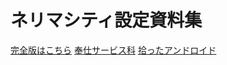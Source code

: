 # ネリマシティ設定資料集

[完全版はこちら](./ネリマシティ設定資料集_統合版.md)
[奉仕サービス科](./奉仕サービス科.md)
[拾ったアンドロイド](./拾ったアンドロイド.その１)
